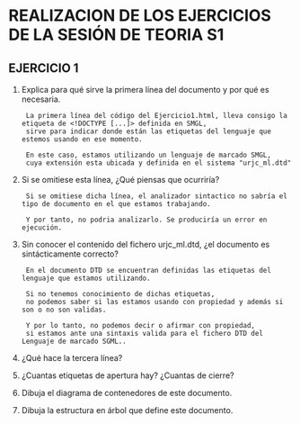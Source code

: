 # REALIZACION DE LOS EJERCICIOS DE LA SESIÓN DE TEORIA S1  

## EJERCICIO 1
1. Explica para qué sirve la primera línea del documento y por qué es necesaria.  

        La primera línea del código del Ejercicio1.html, lleva consigo la etiqueta de <!DOCTYPE [...]> definida en SMGL,  
        sirve para indicar donde están las etiquetas del lenguaje que estemos usando en ese momento.  
          
        En este caso, estamos utilizando un lenguaje de marcado SMGL,  
        cuya extensión esta ubicada y definida en el sistema "urjc_ml.dtd"  

2. Si se omitiese esta línea, ¿Qué piensas que ocurriría?  
 
        Si se omitiese dicha línea, el analizador sintactico no sabría el tipo de documento en el que estamos trabajando.  

        Y por tanto, no podria analizarlo. Se produciría un error en ejecución. 

3. Sin conocer el contenido del fichero urjc_ml.dtd, ¿el documento es sintácticamente correcto?  

        En el documento DTD se encuentran definidas las etiquetas del lenguaje que estamos utilizando.  
        
        Si no tenemos conocimiento de dichas etiquetas,  
        no podemos saber si las estamos usando con propiedad y además si son o no son validas. 
        
        Y por lo tanto, no podemos decir o afirmar con propiedad,  
        si estamos ante una sintaxis valida para el fichero DTD del Lenguaje de marcado SGML..

4. ¿Qué hace la tercera línea?  

5. ¿Cuantas etiquetas de apertura hay? ¿Cuantas de cierre?  

6. Dibuja el diagrama de contenedores de este documento.  

7. Dibuja la estructura en árbol que define este documento.  
